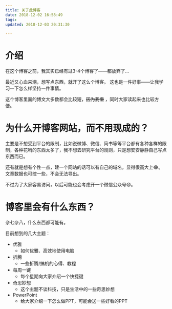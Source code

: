 ```yaml
---
title: 关于此博客
date: 2018-12-02 16:58:49
tags:
updated: 2018-12-03 20:31:30

---
```


# 介绍
在这个博客之前，我其实已经有过3-4个博客了——都放弃了…

最近又心血来潮，想写点东西，就开了这么个博客。
这也是一件好事——让我学习一下怎么样坚持一件事情。

这个博客里面的博文大多数都会比较短，~~因为我懒~~ ，同时大家读起来也比较方便。


# 为什么开博客网站，而不用现成的？
主要是不想受到平台的限制，比如说微博、微信、简书等等平台都有各种各样的限制，各种花哨的东西太多了，我不想去研究平台的规则，只是想安安静静自己写点东西而已。

还有就是想有个性一点，建一个网站的话可以有自己的域名，显得很高大上😂。文章数据也可控一些，不会无法导出。

不过为了大家容易访问，以后可能也会考虑开一个微信公众号😄。


# 博客里会有什么东西？
杂七杂八，什么东西都可能有。

目前想到的几大主题：
* 优雅
	* 如何优雅、高效地使用电脑
* 折腾
	* 一些折腾/搞机的心得、教程
* 每周一键
	* 每个星期向大家介绍一个快捷键
* 奇思妙想
	* 这个主题不谈科技，只是生活中的一些奇思妙想
* PowerPoint
	* 给大家介绍一下怎么做PPT，可能会送一些好看的PPT

<!--stackedit_data:
eyJoaXN0b3J5IjpbLTEzMzczMTE5NzNdfQ==
-->